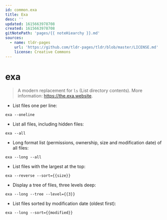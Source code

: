 ```yaml
---
id: common.exa
title: Exa
desc: ''
updated: 1615663978708
created: 1615663978708
gitNotePath: 'pages/{{ noteHiearchy }}.md'
sources:
  - name: tldr-pages
    url: 'https://github.com/tldr-pages/tldr/blob/master/LICENSE.md'
    license: Creative Commons
---
```

# exa

> A modern replacement for `ls` (List directory contents).
> More information: <https://the.exa.website>.

- List files one per line:

`exa --oneline`

- List all files, including hidden files:

`exa --all`

- Long format list (permissions, ownership, size and modification date) of all files:

`exa --long --all`

- List files with the largest at the top:

`exa --reverse --sort={{size}}`

- Display a tree of files, three levels deep:

`exa --long --tree --level={{3}}`

- List files sorted by modification date (oldest first):

`exa --long --sort={{modified}}`

